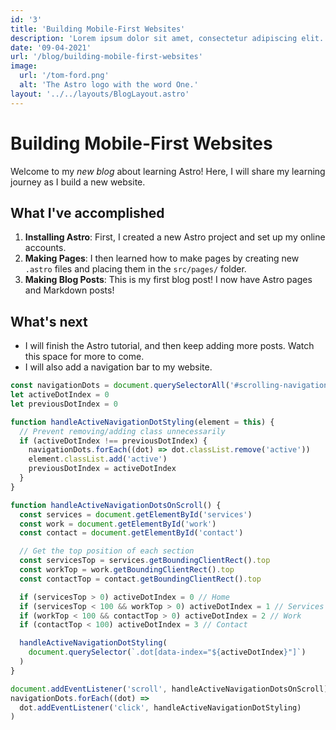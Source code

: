 ```yaml
---
id: '3'
title: 'Building Mobile-First Websites'
description: 'Lorem ipsum dolor sit amet, consectetur adipiscing elit.'
date: '09-04-2021'
url: '/blog/building-mobile-first-websites'
image:
  url: '/tom-ford.png'
  alt: 'The Astro logo with the word One.'
layout: '../../layouts/BlogLayout.astro'
---
```


# Building Mobile-First Websites

Welcome to my _new blog_ about learning Astro! Here, I will share my learning journey as I build a new website.

## What I've accomplished

1. **Installing Astro**: First, I created a new Astro project and set up my online accounts.
2. **Making Pages**: I then learned how to make pages by creating new `.astro` files and placing them in the `src/pages/` folder.
3. **Making Blog Posts**: This is my first blog post! I now have Astro pages and Markdown posts!

## What's next

- I will finish the Astro tutorial, and then keep adding more posts. Watch this space for more to come.
- I will also add a navigation bar to my website.

```js
const navigationDots = document.querySelectorAll('#scrolling-navigation .dot')
let activeDotIndex = 0
let previousDotIndex = 0

function handleActiveNavigationDotStyling(element = this) {
  // Prevent removing/adding class unnecessarily
  if (activeDotIndex !== previousDotIndex) {
    navigationDots.forEach((dot) => dot.classList.remove('active'))
    element.classList.add('active')
    previousDotIndex = activeDotIndex
  }
}

function handleActiveNavigationDotsOnScroll() {
  const services = document.getElementById('services')
  const work = document.getElementById('work')
  const contact = document.getElementById('contact')

  // Get the top position of each section
  const servicesTop = services.getBoundingClientRect().top
  const workTop = work.getBoundingClientRect().top
  const contactTop = contact.getBoundingClientRect().top

  if (servicesTop > 0) activeDotIndex = 0 // Home
  if (servicesTop < 100 && workTop > 0) activeDotIndex = 1 // Services
  if (workTop < 100 && contactTop > 0) activeDotIndex = 2 // Work
  if (contactTop < 100) activeDotIndex = 3 // Contact

  handleActiveNavigationDotStyling(
    document.querySelector(`.dot[data-index="${activeDotIndex}"]`)
  )
}

document.addEventListener('scroll', handleActiveNavigationDotsOnScroll)
navigationDots.forEach((dot) =>
  dot.addEventListener('click', handleActiveNavigationDotStyling)
)
```
